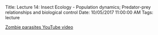 Title: Lecture 14: Insect Ecology - Population dynamics; Predator-prey relationships and biological control
Date: 10/05/2017 11:00:00 AM
Tags: lecture

[Zombie parasites YouTube video](https://youtu.be/3n4kt-hOpzc)
